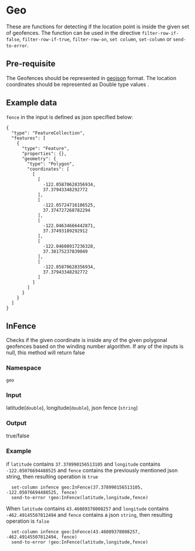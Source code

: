 # Geo

These are functions for detecting if the location point is inside the given set of geofences.
The function can be used in the directive `filter-row-if-false`, `filter-row-if-true`, `filter-row-on`,
`set column`, `set-column` or `send-to-error`.

## Pre-requisite

The Geofences should be represented in [geojson](https://geojson.org/) format. The location coordinates should be
represented as Double type values .

## Example data

`fence` in the input is defined as json specified below:

```
{
  "type": "FeatureCollection",
  "features": [
    {
      "type": "Feature",
      "properties": {},
      "geometry": {
        "type": "Polygon",
        "coordinates": [
          [
            [
              -122.05870628356934,
              37.37943348292772
            ],
            [
              -122.05724716186525,
              37.374727268782294
            ],
            [
              -122.04634666442871,
              37.37493189292912
            ],
            [
              -122.04608917236328,
              37.38175237839049
            ],
            [
              -122.05870628356934,
              37.37943348292772
            ]
          ]
        ]
      }
    }
  ]
}
```

## InFence
Checks if the given coordinate is inside any of the given polygonal geofences based on the winding number algorithm.
If any of the inputs is null, this method will return false

### Namespace
`geo`

### Input
latitude(`double`), longitude(`double`), json fence (`string`)

### Output
true/false

### Example
if `latitude` contains `37.378990156513105` and `longitude` contains `-122.05076694488525` and
`fence` contains the previously mentioned json string, then resulting operation is `true`

```
  set-column infence geo:InFence(37.378990156513105, -122.05076694488525, fence)
  send-to-error !geo:InFence(latitude,longitude,fence)
```

When `latitude` contains `43.46089378008257` and `longitude` contains `-462.49145507812494` and
`fence` contains a json `string`, then resulting operation is `false`

```
  set-column infence geo:InFence(43.46089378008257, -462.49145507812494, fence)
  send-to-error !geo:InFence(latitude,longitude,fence)
```

